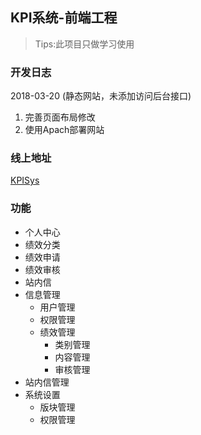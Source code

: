 ## KPI系统-前端工程

>Tips:此项目只做学习使用

### 开发日志
2018-03-20 (静态网站，未添加访问后台接口)
1. 完善页面布局修改
2. 使用Apach部署网站

### 线上地址
[KPISys](http://www.songmj.cn/page/index.html)

### 功能
- 个人中心
- 绩效分类
- 绩效申请
- 绩效审核
- 站内信
- 信息管理
	- 用户管理
	- 权限管理
	- 绩效管理
		- 类别管理
		- 内容管理
		- 审核管理
- 站内信管理
- 系统设置
	- 版块管理
	- 权限管理
